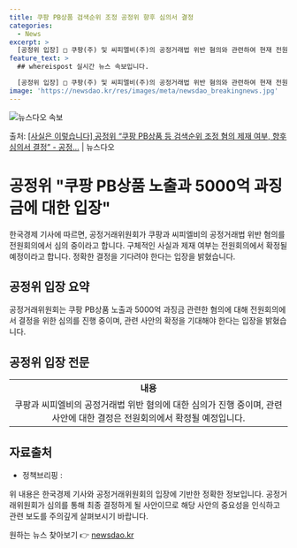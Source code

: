 ```yaml
---
title: 쿠팡 PB상품 검색순위 조정 공정위 향후 심의서 결정
categories:
  - News
excerpt: >
  [공정위 입장] □ 쿠팡(주) 및 씨피엘비(주)의 공정거래법 위반 혐의와 관련하여 현재 전원회의 안건이 상정…
feature_text: >
  ## whereispost 실시간 뉴스 속보입니다.

  [공정위 입장] □ 쿠팡(주) 및 씨피엘비(주)의 공정거래법 위반 혐의와 관련하여 현재 전원회의 안건이 상정…
image: 'https://newsdao.kr/res/images/meta/newsdao_breakingnews.jpg'
---
```


![뉴스다오 속보](https://newsdao.kr/res/images/meta/newsdao_breakingnews.jpg)

<p>출처: <a href="https://newsdao.kr/3807" rel="dofollow">[사실은 이렇습니다] 공정위 “쿠팡 PB상품 등 검색순위 조정 혐의 제재 여부, 향후 심의서 결정” - 공정…</a> | 뉴스다오</p>

<h1>공정위 "쿠팡 PB상품 노출과 5000억 과징금에 대한 입장"</h1>
<p data-ke-size="size16">한국경제 기사에 따르면, 공정거래위원회가 쿠팡과 씨피엘비의 공정거래법 위반 혐의를 전원회의에서 심의 중이라고 합니다. 구체적인 사실과 제재 여부는 전원회의에서 확정될 예정이라고 합니다. 정확한 결정을 기다려야 한다는 입장을 밝혔습니다.</p>

<h2 data-ke-size="size26">공정위 입장 요약</h2>
<p data-ke-size="size16">공정거래위원회는 쿠팡 PB상품 노출과 5000억 과징금 관련한 혐의에 대해 전원회의에서 결정을 위한 심의를 진행 중이며, 관련 사안의 확정을 기대해야 한다는 입장을 밝혔습니다.</p>

<h2 data-ke-size="size26">공정위 입장 전문</h2>
<table>
	<tr>
		<td style="text-align: center; height: 17px;"><b>내용</b></td>
	</tr>
	<tr>
		<td style="text-align: center; height: 17px;">쿠팡과 씨피엘비의 공정거래법 위반 혐의에 대한 심의가 진행 중이며, 관련 사안에 대한 결정은 전원회의에서 확정될 예정입니다.</td>
	</tr>
</table>

<h2 data-ke-size="size26">자료출처</h2>
<ul>
	<li>정책브리핑 : </li>
</ul>

<p data-ke-size="size16">위 내용은 한국경제 기사와 공정거래위원회의 입장에 기반한 정확한 정보입니다. 공정거래위원회가 심의를 통해 최종 결정하게 될 사안이므로 해당 사안의 중요성을 인식하고 관련 보도를 주의깊게 살펴보시기 바랍니다.</p> 

원하는 뉴스 찾아보기 👉 <a href="https://newsdao.kr" rel="dofollow">newsdao.kr</a>


